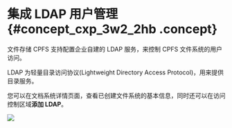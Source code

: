 # 集成 LDAP 用户管理 {#concept_cxp_3w2_2hb .concept}

文件存储 CPFS 支持配置企业自建的 LDAP 服务，来控制 CPFS 文件系统的用户访问。

LDAP 为轻量目录访问协议\(Lightweight Directory Access Protocol\)，用来提供目录服务。

您可以在文档系统详情页面，查看已创建文件系统的基本信息，同时还可以在访问控制区域**添加 LDAP**。

![](http://static-aliyun-doc.oss-cn-hangzhou.aliyuncs.com/assets/img/148019/155419439441332_zh-CN.png)

